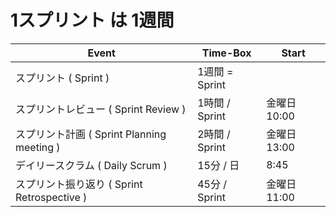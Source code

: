 # 1スプリント は 1週間

 | Event | Time-Box | Start |
 ----|----|----
 | スプリント ( Sprint )   |  1週間 = Sprint  | |
 | スプリントレビュー ( Sprint Review )  | 1時間 / Sprint| 金曜日 10:00 <!--- ここを変更 ---> |
 | スプリント計画 ( Sprint Planning meeting  )  | 2時間 / Sprint| 金曜日 13:00 <!--- ここを変更 ---> |
 | デイリースクラム ( Daily Scrum ) | 15分 / 日| 8:45 <!--- ここを変更 ---> |
 | スプリント振り返り ( Sprint Retrospective )  | 45分 / Sprint| 金曜日 11:00 <!--- ここを変更 ---> |
